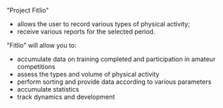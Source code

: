 "Project Fitlio"

* allows the user to record various types of physical activity;
* receive various reports for the selected period.

"Fitlio" will allow you to:

* accumulate data on training completed and participation in amateur competitions
* assess the types and volume of physical activity
* perform sorting and provide data according to various parameters
* accumulate statistics
* track dynamics and development
